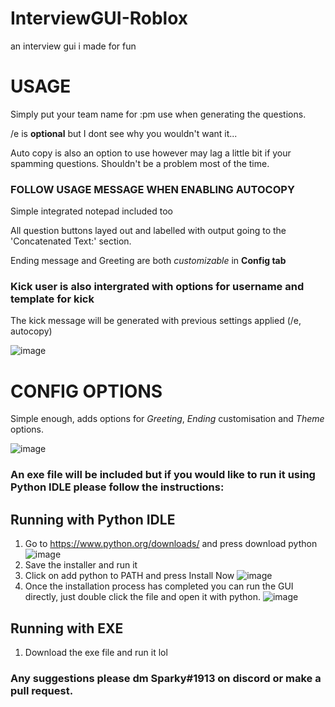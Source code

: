 # InterviewGUI-Roblox
an interview gui i made for fun

# USAGE
Simply put your team name for :pm use when generating the questions.

/e is **optional** but I dont see why you wouldn't want it...

Auto copy is also an option to use however may lag a little bit if your spamming questions. Shouldn't be a problem most of the time. 

### **FOLLOW USAGE MESSAGE WHEN ENABLING AUTOCOPY** 

Simple integrated notepad included too

All question buttons layed out and labelled with output going to the 'Concatenated Text:' section.

Ending message and Greeting are both _customizable_ in **Config tab**

### Kick user is also intergrated with options for **username** and **template for kick**

The kick message will be generated with previous settings applied (/e, autocopy)

![image](https://user-images.githubusercontent.com/75097362/176897099-d817aa06-682d-4aa8-8b6a-ebabb806e29f.png)

# CONFIG OPTIONS
Simple enough, adds options for *Greeting*, *Ending* customisation and *Theme* options.

![image](https://user-images.githubusercontent.com/75097362/176897478-d994b2f7-36ef-42d2-ba41-8a82fec1a872.png)

### An exe file will be **included** but if you would like to run it using Python IDLE please follow the instructions:

## Running with Python IDLE

1. Go to https://www.python.org/downloads/ and press download python ![image](https://user-images.githubusercontent.com/75097362/176901691-ae60a1bf-06ee-46ea-bf2b-6551f38ef4b8.png)
2. Save the installer and run it
3. Click on add python to PATH and press Install Now ![image](https://user-images.githubusercontent.com/75097362/176902131-84dba629-a17c-4b39-b1d6-e0bd7923f691.png)
4. Once the installation process has completed you can run the GUI directly, just double click the file and open it with python. ![image](https://user-images.githubusercontent.com/75097362/176905921-15359d27-2b85-4c81-809a-8e61e12daf68.png)

## Running with EXE

1. Download the exe file and run it lol

### Any suggestions please dm Sparky#1913 on discord or make a pull request.
